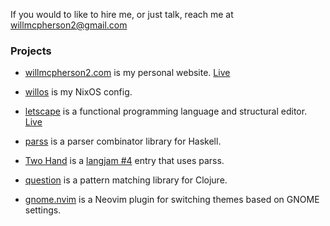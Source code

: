 If you would to like to hire me, or just talk, reach me at [willmcpherson2@gmail.com](mailto:willmcpherson2@gmail.com)

### Projects

- [willmcpherson2.com](https://github.com/willmcpherson2/willmcpherson2.com) is my personal website. [Live](http://willmcpherson2.com)

- [willos](https://github.com/willmcpherson2/willos) is my NixOS config.

- [letscape](https://github.com/willmcpherson2/letscape) is a functional programming language and structural editor. [Live](http://letscape.willmcpherson2.com)

- [parss](https://github.com/willmcpherson2/parss) is a parser combinator library for Haskell.

- [Two Hand](https://github.com/willmcpherson2/two-hand) is a [langjam #4](https://github.com/langjam/jam0004) entry that uses parss.

- [question](https://github.com/willmcpherson2/question) is a pattern matching library for Clojure.

- [gnome.nvim](https://github.com/willmcpherson2/gnome.nvim) is a Neovim plugin for switching themes based on GNOME settings.

